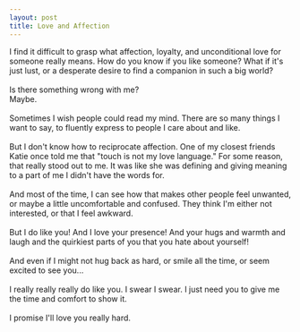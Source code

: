 ```yaml
---
layout: post
title: Love and Affection
---
```

I find it difficult to grasp what affection, loyalty, and unconditional love for someone really means. How do you know if you like someone? What if it's just lust, or a desperate desire to find a companion in such a big world?<!--more-->
<br><br>
Is there something wrong with me?
<br>
Maybe.
<br><br>
Sometimes I wish people could read my mind. There are so many things I want to say, to fluently express to people I care about and like.
<br><br>
But I don't know how to reciprocate affection. One of my closest friends Katie once told me that "touch is not my love language." For some reason, that really stood out to me. It was like she was defining and giving meaning to a part of me I didn't have the words for.
<br><br>
And most of the time, I can see how that makes other people feel unwanted, or maybe a little uncomfortable and confused. They think I'm either not interested, or that I feel awkward.
<br><br>
But I do like you! And I love your presence! And your hugs and warmth and laugh and the quirkiest parts of you that you hate about yourself!
<br><br>
And even if I might not hug back as hard, or smile all the time, or seem excited to see you...
<br><br>
I really really really do like you. I swear I swear. I just need you to give me the time and comfort to show it.
<br>
<br>
I promise I'll love you really hard.
